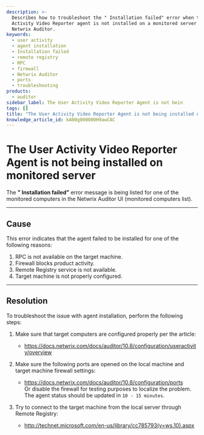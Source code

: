 ```yaml
---
description: >-
  Describes how to troubleshoot the " Installation failed" error when the User
  Activity Video Reporter agent is not installed on a monitored server in
  Netwrix Auditor.
keywords:
  - user activity
  - agent installation
  - Installation failed
  - remote registry
  - RPC
  - firewall
  - Netwrix Auditor
  - ports
  - troubleshooting
products:
  - auditor
sidebar_label: The User Activity Video Reporter Agent is not bein
tags: []
title: "The User Activity Video Reporter Agent is not being installed on monitored server"
knowledge_article_id: kA00g000000H9awCAC
---
```


# The User Activity Video Reporter Agent is not being installed on monitored server

The **" Installation failed"** error message is being listed for one of the monitored computers in the Netwrix Auditor UI (monitored computers list).

---

## Cause

This error indicates that the agent failed to be installed for one of the following reasons:

1. RPC is not available on the target machine.
2. Firewall blocks product activity.
3. Remote Registry service is not available.
4. Target machine is not properly configured.

---

## Resolution

To troubleshoot the issue with agent installation, perform the following steps:

1. Make sure that target computers are configured properly per the article:
   - https://docs.netwrix.com/docs/auditor/10.8/configuration/useractivity/overview

2. Make sure the following ports are opened on the local machine and target machine firewall settings:
   - https://docs.netwrix.com/docs/auditor/10.8/configuration/ports  
   Or disable the firewall for testing purposes to localize the problem. The agent status should be updated in `10 - 15 minutes`.

3. Try to connect to the target machine from the local server through Remote Registry:
   - http://technet.microsoft.com/en-us/library/cc785793(v=ws.10).aspx
